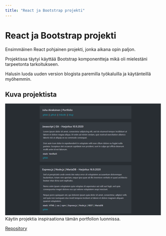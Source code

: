 ```yaml
---
title: "React ja Bootstrap projekti"
---
```

# React ja Bootstrap projekti

Ensimmäinen React pohjainen projekti, jonka aikana opin paljon.

Projektissa täytyi käyttää Bootstrap komponentteja mikä oli mielestäni tarpeetonta tarkoitukseen.

Halusin luoda uuden version blogista paremilla työkaluilla ja käytänteillä myöhemmin.

## Kuva projektista
![Mobile](../images/desktop-portfolio.png)
Käytin projektia inspiraationa tämän portfolion luonnissa.

[Repository](https://gitlab.com/juha_airaksinen/portfolio-kurssi)
